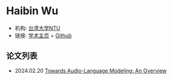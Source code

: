 # Haibin Wu

- 机构: [台湾大学NTU](../Institutions/NTU_台湾大学.md)
- 链接: [学术主页](https://hbwu-ntu.github.io) + [Github](https://github.com/hbwu-ntu)

## 论文列表

- 2024.02.20 [Towards Audio-Language Modeling: An Overview](../Surveys/2024.02.20_Towards_Audio_Language_Modeling_5P/_ToC.md)